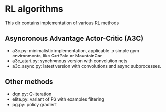 # RL algorithms
 
This dir contains implementation of various RL methods

## Asyncronous Advantage Actor-Critic (A3C)
 
 * a3c.py: minimalistic implementation, applicable to simple gym environments, like CartPole or MountainCar
 * a3c_atari.py: synchronous version with convolution nets
 * a3c_async.py: latest version with convolutions and async subprocesses.
 
 
## Other methods

* dqn.py: Q-iteration
* elite.py: variant of PG with examples filtering
* pg.py: policy gradient
